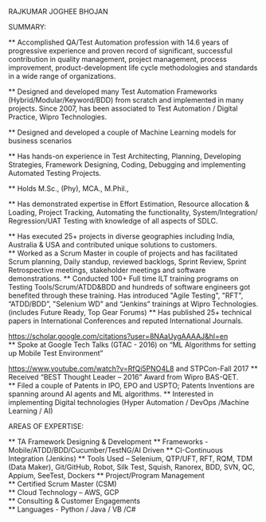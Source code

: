 RAJKUMAR JOGHEE BHOJAN

SUMMARY:

 ** Accomplished QA/Test Automation profession with 14.6 years of progressive experience and proven record of significant,                   successful contribution in quality management, project management, process improvement, product-development life cycle                   methodologies and standards in a wide range of organizations. 
 
 **  Designed and developed many Test Automation Frameworks (Hybrid/Modular/Keyword/BDD) from scratch and implemented in many                 projects.  Since 2007, has been associated to Test Automation / Digital Practice, Wipro Technologies.
 
 **  Designed and developed a couple of  Machine Learning models for business scenarios 
 
 **  Has hands-on experience in Test Architecting, Planning, Developing Strategies, Framework Designing, Coding, Debugging and               implementing Automated Testing Projects. 
 
 ** Holds M.Sc., (Phy), MCA., M.Phil.,
 
 ** Has demonstrated expertise in Effort Estimation, Resource allocation & Loading, Project Tracking, Automating the functionality,         System/Integration/ Regression/UAT Testing with knowledge of all aspects of SDLC. 
 
 ** Has executed 25+ projects in diverse geographies including India, Australia & USA and contributed unique solutions to customers.  
 ** Worked as a Scrum Master in couple of projects and has facilitated Scrum planning, Daily standup, reviewed backlogs, Sprint             Review, Sprint Retrospective meetings, stakeholder meetings and software demonstrations.
 ** Conducted 100+ Full time ILT training programs on Testing Tools/Scrum/ATDD&BDD and hundreds of software engineers got benefited         through these training.  Has introduced "Agile Testing", "RFT", “ATDD/BDD”, "Selenium WD" and “Jenkins” trainings at Wipro               Technologies. (includes Future Ready, Top Gear  Forums)
 ** Has published 25+ technical papers in International Conferences and reputed International Journals.

   https://scholar.google.com/citations?user=8NAaUygAAAAJ&hl=en  
 ** Spoke at Google Tech Talks (GTAC - 2016) on “ML Algorithms for setting up Mobile Test Environment”   

   https://www.youtube.com/watch?v=RfQi5PNO4L8  and STPCon-Fall 2017
 ** Received “BEST Thought Leader – 2016” Award from Wipro BAS-QET.  
 ** Filed a couple of Patents in IPO, EPO and USPTO; Patents Inventions are spanning around AI agents and ML algorithms.
 ** Interested in implementing Digital technologies (Hyper Automation / DevOps /Machine Learning / AI)


AREAS OF EXPERTISE:

 ** TA Framework Designing & Development
 ** Frameworks - Mobile/ATDD/BDD/Cucumber/TestNG/AI Driven
 ** CI-Continuous Integration (Jenkins)	
 ** Tools Used – Selenium, QTP/UFT, RFT, RQM, TDM (Data Maker),  Git/GitHub,  Robot, Silk Test, Squish, Ranorex, BDD, SVN, QC,               Appium, SeeTest, Dockers
 **  Project/Program Management		
 **  Certified Scrum Master (CSM)	
 **  Cloud Technology – AWS, GCP		
 **  Consulting & Customer Engagements		
 **  Languages -  Python / Java / VB /C# 
